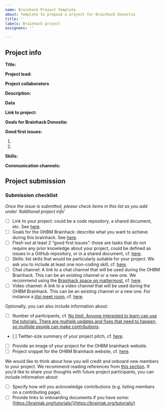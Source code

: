 ```yaml
---
name: Brainhack Project Template
about: Template to propose a project for Brainhack Donostia
title: ''
labels: Brainhack project
assignees: ''

---
```


<!-- Guidelines

We are very excited to meet you at the 2020 Brainhack Donostia 🎉 To submit a project, you need to be an attendee of the 2020 Brainhack Donostia. We ask you to register first over here. Thank you!

We have prepared a checklist to help with your project submission. Here is how to proceed:

Before filling in any part, please submit this issue
Check items in the checklist below as you go through them
Once you are done (at least all 'required' items must be provided), please delete the "Guidelines" section add a comment saying 'hi @Brainhack-Donostia/project-monitors: My project is ready!'
Thank you!

After step 1 (issue submitted), we will assign a 'project monitor' to follow your submission. If at any time you need help or anything is unclear, please add a comment and ping your project monitor. Our team is here to help! -->

## Project info

**Title:**
<!-- Add a title that reflects what the code (or content) will do in a way that makes sense to newcomers who want to contribute to your project. -->

**Project lead:**
<!-- Add name (and Twitter and Mattermost handle if possible) of contact person. -->

**Project collaborators**
<!-- Add names (and Twitter handles if possible) of any person contributing to the project. Try to follow the [all-contributors specification](https://github.com/all-contributors/all-contributors). Contributions of any kind are welcome! -->

**Description:**
<!-- Add a brief description of the project. Try to include all the relevant information to answer the following questions: 
What are you doing, for who, and why;
What makes your project special and exciting;
A short example;
How to get started;
Where to find key resources; -->

**Data**
<!-- If your project uses data, add a short description of the data and a link to its source. -->

**Link to project:**
<!-- Add a link to the project’s GitHub repo or website. -->

**Goals for Brainhack Donostia:**
<!-- Add a list of milestones or deliverables that you expect to achieve during the event. Try to provide goals of varying complexity for contributors with different sets of skills. -->

**Good first issues:**
<!-- Add a list of tasks to help new contributors find easy gateways into open source projects. -->

1. 
2. 

**Skills:**
<!-- Add a list of skills needed to contribute to this project. Try to think of both coding and non-coding skills. You can provide predefined skill levels, but it’s better if you give concrete examples of the type of task contributors will be facing. -->

**Communication channels:**
<!-- Add links to chat channels in Slack or Mattermost, as well as to Zoom, Jitsi, Twitch or any other platform you will be using to work collaboratively. -->

## Project submission

### Submission checklist

*Once the issue is submitted, please check items in this list as you add under ‘Additional project info’*

- [ ] Link to your project: could be a code repository, a shared document, etc. See [here](https://github.com/ohbm/hackathon2020/blob/master/.github/ISSUE_TEMPLATE/handbooks/projects.md#link-to-project).
- [ ] Goals for the OHBM Brainhack: describe what you want to achieve during this brainhack. See [here](https://github.com/ohbm/hackathon2020/blob/master/.github/ISSUE_TEMPLATE/handbooks/projects.md#goals).
- [ ] Flesh out at least 2 “good first issues”: those are tasks that do not require any prior knowledge about your project, could be defined as issues in a GitHub repository, or in a shared document, cf. [here](https://github.com/ohbm/hackathon2020/blob/master/.github/ISSUE_TEMPLATE/handbooks/projects.md#onboarding-2-good-first-issues).
- [ ] Skills: list skills that would be particularly suitable for your project. We ask you to include at least one non-coding skill, cf. [here](https://github.com/ohbm/hackathon2020/blob/master/.github/ISSUE_TEMPLATE/handbooks/projects.md#onboarding-skills).
- [ ] Chat channel: A link to a chat channel that will be used during the OHBM Brainhack. This can be an existing channel or a new one. We recommend using the [Brainhack space on mattermost](https://mattermost.brainhack.org/), cf. [here](https://github.com/ohbm/hackathon2020/blob/master/.github/ISSUE_TEMPLATE/handbooks/projects.md#chat).
- [ ] Video channel: A link to a video channel that will be used during the OHBM Brainhack. This can be an existing channel or a new one. For instance a [jitsi meet room](https://meet.jit.si/), cf. [here](https://github.com/ohbm/hackathon2020/blob/master/.github/ISSUE_TEMPLATE/handbooks/projects.md#video-calls).

Optionally, you can also include information about:

- [ ] Number of participants, cf. [No limit. Anyone interested to learn can use the tutorials. There are multiple updates and fixes that need to happen, so multiple people can make contributions](https://github.com/ohbm/hackathon2020/blob/master/.github/ISSUE_TEMPLATE/handbooks/projects.md#participant-capacity).
- [ ] Twitter-size summary of your project pitch, cf. [here](https://github.com/ohbm/hackathon2020/blob/master/.github/ISSUE_TEMPLATE/handbooks/projects.md#twitter-size-summary-of-your-project-pitch).
- [ ] Provide an image of your project for the OHBM brainhack website.
- [ ] Project snippet for the OHBM Brainhack website, cf. [here](https://github.com/ohbm/hackathon2020/blob/master/.github/ISSUE_TEMPLATE/handbooks/projects.md#project-snippet-for-the-ohbm-brainhack-website).

We would like to think about how you will credit and onboard new members to your project. We recommend reading references from [this section](https://github.com/ohbm/hackathon2020/blob/master/.github/ISSUE_TEMPLATE/handbooks/projects.md#credit-and-onboarding). If you’d like to share your thoughts with future project participants, you can include information about:

- [ ] Specify how will you acknowledge contributions (e.g. listing members on a contributing page).
- [ ] Provide links to onboarding documents if you have some: [https://brainiak.org/tutorials/](https://brainiak.org/tutorials/)
